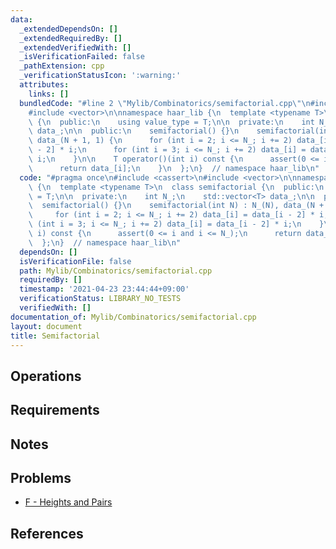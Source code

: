 ```yaml
---
data:
  _extendedDependsOn: []
  _extendedRequiredBy: []
  _extendedVerifiedWith: []
  _isVerificationFailed: false
  _pathExtension: cpp
  _verificationStatusIcon: ':warning:'
  attributes:
    links: []
  bundledCode: "#line 2 \"Mylib/Combinatorics/semifactorial.cpp\"\n#include <cassert>\n\
    #include <vector>\n\nnamespace haar_lib {\n  template <typename T>\n  class semifactorial\
    \ {\n  public:\n    using value_type = T;\n\n  private:\n    int N_;\n    std::vector<T>\
    \ data_;\n\n  public:\n    semifactorial() {}\n    semifactorial(int N) : N_(N),\
    \ data_(N + 1, 1) {\n      for (int i = 2; i <= N_; i += 2) data_[i] = data_[i\
    \ - 2] * i;\n      for (int i = 3; i <= N_; i += 2) data_[i] = data_[i - 2] *\
    \ i;\n    }\n\n    T operator()(int i) const {\n      assert(0 <= i and i <= N_);\n\
    \      return data_[i];\n    }\n  };\n}  // namespace haar_lib\n"
  code: "#pragma once\n#include <cassert>\n#include <vector>\n\nnamespace haar_lib\
    \ {\n  template <typename T>\n  class semifactorial {\n  public:\n    using value_type\
    \ = T;\n\n  private:\n    int N_;\n    std::vector<T> data_;\n\n  public:\n  \
    \  semifactorial() {}\n    semifactorial(int N) : N_(N), data_(N + 1, 1) {\n \
    \     for (int i = 2; i <= N_; i += 2) data_[i] = data_[i - 2] * i;\n      for\
    \ (int i = 3; i <= N_; i += 2) data_[i] = data_[i - 2] * i;\n    }\n\n    T operator()(int\
    \ i) const {\n      assert(0 <= i and i <= N_);\n      return data_[i];\n    }\n\
    \  };\n}  // namespace haar_lib\n"
  dependsOn: []
  isVerificationFile: false
  path: Mylib/Combinatorics/semifactorial.cpp
  requiredBy: []
  timestamp: '2021-04-23 23:44:44+09:00'
  verificationStatus: LIBRARY_NO_TESTS
  verifiedWith: []
documentation_of: Mylib/Combinatorics/semifactorial.cpp
layout: document
title: Semifactorial
---
```


## Operations

## Requirements

## Notes

## Problems

- [F - Heights and Pairs](https://atcoder.jp/contests/abl/tasks/abl_f)

## References
